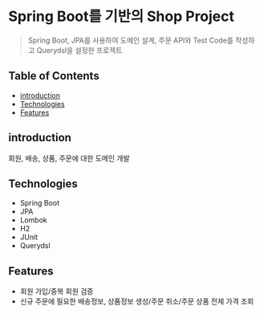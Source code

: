 # Spring Boot를 기반의 Shop Project

> Spring Boot, JPA를 사용하여 도메인 설계, 주문 API와 Test Code를 작성하고 Querydsl을 설정한 프로젝트


## Table of Contents

* [introduction](#introduction)
* [Technologies](#Technologies)
* [Features](#Features)

## introduction

회원, 배송, 상품, 주문에 대한 도메인 개발

## Technologies

* Spring Boot
* JPA
* Lombok
* H2
* JUnit
* Querydsl

## Features

* 회원 가입/중복 회원 검증
* 신규 주문에 필요한 배송정보, 상품정보 생성/주문 취소/주문 상품 전체 가격 조회
